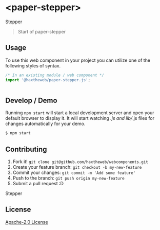 # &lt;paper-stepper&gt;

Stepper
> Start of paper-stepper

## Usage
To use this web component in your project you can utilize one of the following styles of syntax.

```js
/* In an existing module / web component */
import '@haxtheweb/paper-stepper.js';



```

## Develop / Demo
Running `npm start` will start a local development server and open your default browser to display it. It will start watching *.js and lib/*.js files for changes automatically for your demo.
```bash
$ npm start
```


## Contributing

1. Fork it! `git clone git@github.com/haxtheweb/webcomponents.git`
2. Create your feature branch: `git checkout -b my-new-feature`
3. Commit your changes: `git commit -m 'Add some feature'`
4. Push to the branch: `git push origin my-new-feature`
5. Submit a pull request :D

Stepper

## License
[Apache-2.0 License](http://opensource.org/licenses/Apache-2.0)